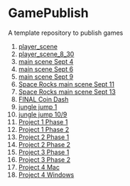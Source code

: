 # GamePublish
A template repository to publish games

1) [player_scene](https://wcu-cs-cooperlab.github.io/demo-games-laurenkim333/player_scene/)
2) [player_scene_8_30](https://wcu-cs-cooperlab.github.io/demo-games-laurenkim333/player_scene_8_30/)
3) [main scene Sept 4](https://wcu-cs-cooperlab.github.io/demo-games-laurenkim333/main_scene_9_4/)
4) [main scene Sept 6](https://wcu-cs-cooperlab.github.io/demo-games-laurenkim333/main_scene_9_6/)
5) [main scene Sept 9](https://wcu-cs-cooperlab.github.io/demo-games-laurenkim333/player_scene_9_9/)
6) [Space Rocks main scene Sept 11](https://wcu-cs-cooperlab.github.io/demo-games-laurenkim333/sr_main_9_11/)
7) [Space Rocks main scene Sept 13](https://wcu-cs-cooperlab.github.io/demo-games-laurenkim333/space_rocks_main_9_13/)
7) [FINAL Coin Dash](https://wcu-cs-cooperlab.github.io/demo-games-laurenkim333/coindash_done/)
11) [jungle jump 1](jungle_jump_a)
12) [jungle jump 10/9](junglejump_level_one_10_9)
1) [Project 1 Phase 1](https://wcu-cs-cooperlab.github.io/demo-games-laurenkim333/project-1-phase-I/)
1) [Project 1 Phase 2](https://wcu-cs-cooperlab.github.io/demo-games-laurenkim333/project-1-phase-II/)
1) [Project 2 Phase 1](https://wcu-cs-cooperlab.github.io/demo-games-laurenkim333/project2-phaseI/)
2) [Project 2 Phase 2](https://wcu-cs-cooperlab.github.io/demo-games-laurenkim333/project_2_phase_II/)
1) [Project 3 Phase 1](https://wcu-cs-cooperlab.github.io/demo-games-laurenkim333/project_3_phase_I/)
2) [Project 3 Phase 2](https://wcu-cs-cooperlab.github.io/demo-games-laurenkim333/project_3_phase_II/)
3) [Project 4 Mac](NewProject4Mac.zip/)
4) [Project 4 Windows](NewProject4Windows.zip/)
